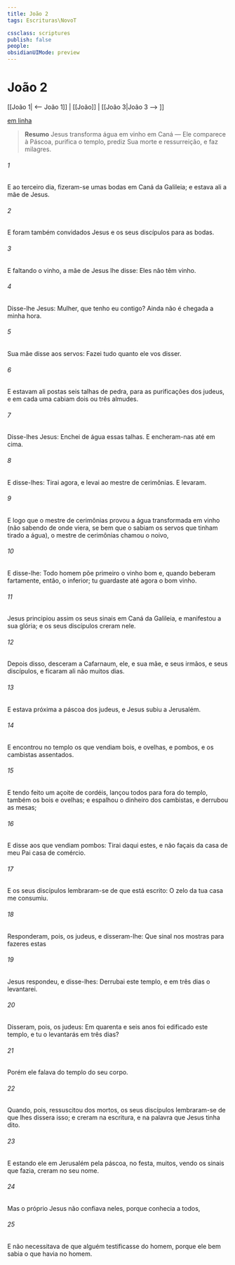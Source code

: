 ```yaml
---
title: João 2
tags: Escrituras\NovoT

cssclass: scriptures
publish: false
people:
obsidianUIMode: preview
---
```


# João 2
[[João 1| <-- João 1]] | [[João]] | [[João 3|João 3 --> ]]

[em linha](https://churchofjesuschrist.org/study/scriptures/nt/john/2?lang=por)

> __Resumo__
Jesus transforma água em vinho em Caná — Ele comparece à Páscoa, purifica o templo, prediz Sua morte e ressurreição, e faz milagres.

###### 1 
E ao terceiro dia, fizeram-se umas bodas em Caná da Galileia; e estava ali a mãe de Jesus.

###### 2 
E foram também convidados Jesus e os seus discípulos para as bodas.

###### 3 
E faltando o vinho, a mãe de Jesus lhe disse: Eles não têm vinho.

###### 4 
Disse-lhe Jesus: Mulher, que tenho eu contigo? Ainda não é chegada a minha hora.

###### 5 
Sua mãe disse aos servos: Fazei tudo quanto ele vos disser.

###### 6 
E estavam ali postas seis talhas de pedra, para as purificações dos judeus, e em cada uma cabiam dois ou três almudes.

###### 7 
Disse-lhes Jesus: Enchei de água essas talhas. E encheram-nas até em cima.

###### 8 
E disse-lhes: Tirai agora, e levai ao mestre de cerimônias. E levaram.

###### 9 
E logo que o mestre de cerimônias provou a água transformada em vinho (não sabendo de onde viera, se bem que o sabiam os servos que tinham tirado a água), o mestre de cerimônias chamou o noivo,

###### 10 
E disse-lhe: Todo homem põe primeiro o vinho bom e, quando  beberam fartamente, então, o inferior;  tu guardaste até agora o bom vinho.

###### 11 
Jesus principiou assim os seus sinais em Caná da Galileia, e manifestou a sua glória; e os seus discípulos creram nele.

###### 12 
Depois disso, desceram a Cafarnaum, ele, e sua mãe, e seus irmãos, e seus discípulos, e ficaram ali não muitos dias.

###### 13 
E estava próxima a páscoa dos judeus, e Jesus subiu a Jerusalém.

###### 14 
E encontrou no templo os que vendiam bois, e ovelhas, e pombos, e os cambistas assentados.

###### 15 
E tendo feito um açoite de cordéis, lançou todos para fora do templo, também os bois e ovelhas; e espalhou o dinheiro dos cambistas, e derrubou as mesas;

###### 16 
E disse aos que vendiam pombos: Tirai daqui estes, e não façais da casa de meu Pai casa de comércio.

###### 17 
E os seus discípulos lembraram-se de que está escrito: O zelo da tua casa me consumiu.

###### 18 
Responderam, pois, os judeus, e disseram-lhe: Que sinal nos mostras para fazeres estas 

###### 19 
Jesus respondeu, e disse-lhes: Derrubai este templo, e em três dias o levantarei.

###### 20 
Disseram, pois, os judeus: Em quarenta e seis anos foi edificado este templo, e tu o levantarás em três dias?

###### 21 
Porém ele falava do templo do seu corpo.

###### 22 
Quando, pois, ressuscitou dos mortos, os seus discípulos lembraram-se de que lhes dissera isso; e creram na escritura, e na palavra que Jesus tinha dito.

###### 23 
E estando ele em Jerusalém pela páscoa, no  festa, muitos, vendo os sinais que fazia, creram no seu nome.

###### 24 
Mas o próprio Jesus não confiava neles, porque conhecia a todos,

###### 25 
E não necessitava de que alguém testificasse do homem, porque ele bem sabia o que havia no homem.


